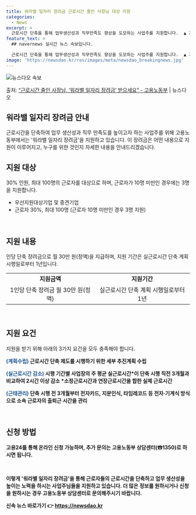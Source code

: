 ```yaml
---
title: 워라밸 일자리 장려금 근로시간 줄인 사장님 대상 지원
categories:
  - News
excerpt: >
  근로시간 단축을 통해 업무생산성과 직무만족도 향상을 도모하는 사업주를 지원합니다.  ▲ 지원대상   우선지원…
feature_text: >
  ## navernews 실시간 뉴스 속보입니다.

  근로시간 단축을 통해 업무생산성과 직무만족도 향상을 도모하는 사업주를 지원합니다.  ▲ 지원대상   우선지원…
image: 'https://newsdao.kr/res/images/meta/newsdao_breakingnews.jpg'
---
```


![뉴스다오 속보](https://newsdao.kr/res/images/meta/newsdao_breakingnews.jpg)

<p>출처: <a href="https://newsdao.kr/3750" rel="dofollow">“근로시간 줄인 사장님, ‘워라밸 일자리 장려금’ 받으세요” - 고용노동부</a> | 뉴스다오</p>

<h2 data-ke-size="size26">워라밸 일자리 장려금 안내</h2>
근로시간을 단축하여 업무 생산성과 직무 만족도를 높이고자 하는 사업주를 위해 고용노동부에서는 '워라밸 일자리 장려금'을 지원하고 있습니다. 이 장려금은 어떤 내용으로 지원이 이루어지고, 누구를 위한 것인지 자세한 내용을 안내드리겠습니다.

<h2 data-ke-size="size24">지원 대상</h2>
30% 인원, 최대 100명의 근로자를 대상으로 하며, 근로자가 10명 미만인 경우에는 3명을 지원합니다.

<ul>
    <li>우선지원대상기업 및 중견기업</li>
    <li>근로자 30%, 최대 100명 (근로자 10명 미만인 경우 3명 지원)</li>
</ul>

<p data-ke-size="size16">&nbsp;</p>

<h2 data-ke-size="size24">지원 내용</h2>
인당 단축 장려금으로 월 30만 원(정액)을 지급하며, 지원 기간은 실근로시간 단축 계획 시행일로부터 1년입니다.

<table>
    <tr>
        <td style="text-align: center; height: 17px;"><b>지원금액</b></td>
        <td style="text-align: center; height: 17px;"><b>지원기간</b></td>
    </tr>
    <tr>
        <td style="text-align: center; height: 17px;">1인당 단축 장려금 월 30만 원(정액)</td>
        <td style="text-align: center; height: 17px;">실근로시간 단축 계획 시행일로부터 1년</td>
    </tr>
</table>

<p data-ke-size="size16">&nbsp;</p>

<h2 data-ke-size="size24">지원 요건</h2>
지원을 받기 위해 아래의 3가지 요건을 모두 충족해야 합니다.

<b><span style="color: #1a5490;">(계획수립)</span><b>
근로시간 단축 제도를 시행하기 위한 세부 추진계획 수립

<b><span style="color: #1a5490;">(실근로시간 감소)</span><b>
시행 기간별 사업장의 주 평균 실근로시간*이 단축 시행 직전 3개월과 비교하여 2시간 이상 감소
*소정근로시간과 연장근로시간을 합한 실제 근로시간

<b><span style="color: #1a5490;">(근태관리)</span><b>
단축 시행 전 3개월부터 전자카드, 지문인식, 타임레코드 등 전자·기계식 방식으로 소속 근로자의 출퇴근 시간을 관리

<p data-ke-size="size16">&nbsp;</p>

<h2 data-ke-size="size24">신청 방법</h2>
고용24를 통해 온라인 신청 가능하며, 추가 문의는 고용노동부 상담센터(☎1350)로 하시면 됩니다.

<p data-ke-size="size16">&nbsp;</p>

이렇게 '워라밸 일자리 장려금'을 통해 근로자들의 근로시간을 단축하고 업무 생산성을 높이는 노력을 하시는 사업주님들을 지원하고 있습니다. 더 많은 정보를 원하시거나 신청을 원하시는 경우 고용노동부 상담센터로 문의해주시기 바랍니다. 

신속 뉴스 바로가기 👉 <a href="https://newsdao.kr" rel="dofollow">https://newsdao.kr</a>


